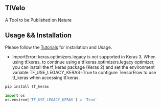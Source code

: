 ## TIVelo
A Tool to be Published on Nature

## Usage && Installation
Please follow the [Tutorials](https://tivelo.readthedocs.io/en/latest/) for installation and Usage.



+ ImportError: keras.optimizers.legacy is not supported in Keras 3. When using tf.keras, to continue using a tf.keras.optimizers.legacy optimizer, you can install the tf_keras package (Keras 2) and set the environment variable TF_USE_LEGACY_KERAS=True to configure TensorFlow to use tf_keras when accessing tf.keras.
```bash
pip install tf_keras
```
```python
import os
os.environ['TF_USE_LEGACY_KERAS'] = 'True'
```